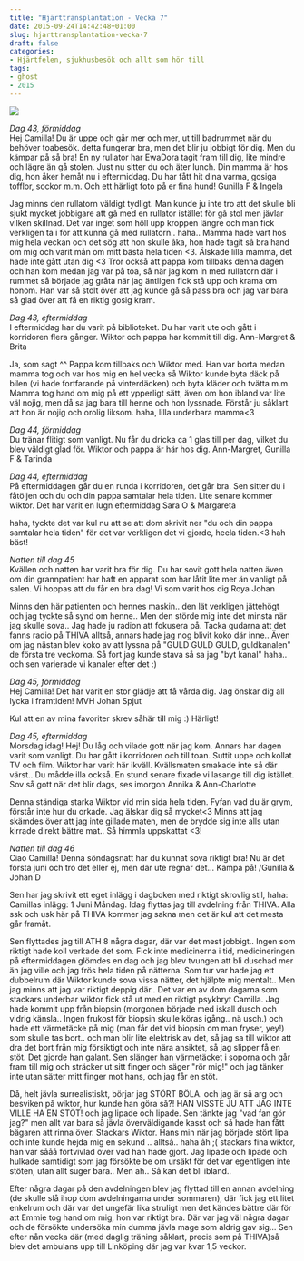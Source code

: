 ```yaml
---
title: "Hjärttransplantation - Vecka 7"
date: 2015-09-24T14:42:48+01:00
slug: hjarttransplantation-vecka-7
draft: false
categories:
- Hjärtfelen, sjukhusbesök och allt som hör till
tags:
- ghost
- 2015
---
```


![](/assets/images/ghost/2015/09/growing-up.jpg)

*Dag 43, förmiddag*<br>
Hej Camilla!
Du är uppe och går mer och mer, ut till badrummet när du behöver toabesök. detta fungerar bra, men det blir ju jobbigt för dig. Men du kämpar på så bra!
En ny rullator har EwaDora tagit fram till dig, lite mindre och lägre än gå stolen.
Just nu sitter du och äter lunch. Din mamma är hos dig, hon åker hemåt nu i eftermiddag.
Du har fått hit dina varma, gosiga tofflor, sockor m.m. Och ett härligt foto på er fina hund!
Gunilla F & Ingela

Jag minns den rullatorn väldigt tydligt. Man kunde ju inte tro att det skulle bli sjukt mycket jobbigare att gå med en rullator istället för gå stol men jävlar vilken skillnad. Det var inget som höll upp kroppen längre och man fick verkligen ta i för att kunna gå med rullatorn.. haha.. 
Mamma hade vart hos mig hela veckan och det sög att hon skulle åka, hon hade tagit så bra hand om mig och varit mån om mitt bästa hela tiden <3. Älskade lilla mamma, det hade inte gått utan dig <3
Tror också att pappa kom tillbaks denna dagen och han kom medan jag var på toa, så när jag kom in med rullatorn där i rummet så började jag gråta när jag äntligen fick stå upp och krama om honom. Han var så stolt över att jag kunde gå så pass bra och jag var bara så glad över att få en riktig gosig kram.

*Dag 43, eftermiddag*<br>
I eftermiddag har du varit på biblioteket. Du har varit ute och gått i korridoren flera gånger. Wiktor och pappa har kommit till dig.
Ann-Margret & Brita

Ja, som sagt ^^ Pappa kom tillbaks och Wiktor med. Han var borta medan mamma tog och var hos mig en hel vecka så Wiktor kunde byta däck på bilen (vi hade fortfarande på vinterdäcken) och byta kläder och tvätta m.m.
Mamma tog hand om mig på ett ypperligt sätt, även om hon ibland var lite väl nojig, men då sa jag bara till henne och hon lyssnade. Förstår ju såklart att hon är nojig och orolig liksom. haha, lilla underbara mamma<3 

*Dag 44, förmiddag*<br>
Du tränar flitigt som vanligt. Nu får du dricka ca 1 glas till per dag, vilket du blev väldigt glad för. Wiktor och pappa är här hos dig.
Ann-Margret, Gunilla F & Tarinda

*Dag 44, eftermiddag*<br>
På eftermiddagen går du en runda i korridoren, det går bra. Sen sitter du i fåtöljen och du och din pappa samtalar hela tiden. Lite senare kommer wiktor. Det har varit en lugn eftermiddag
Sara O & Margareta

haha, tyckte det var kul nu att se att dom skrivit ner "du och din pappa samtalar hela tiden" för det var verkligen det vi gjorde, heela tiden.<3 hah bäst!

*Natten till dag 45*<br>
Kvällen och natten har varit bra för dig. Du har sovit gott hela natten även om din grannpatient har haft en apparat som har låtit lite mer än vanligt på salen.
Vi hoppas att du får en bra dag! Vi som varit hos dig
Roya
Johan

Minns den här patienten och hennes maskin.. den lät verkligen jättehögt och jag tyckte så synd om henne.. Men den störde mig inte det minsta när jag skulle sova.. Jag hade ju radion att fokusera på. Tacka gudarna att det fanns radio på THIVA alltså, annars hade jag nog blivit koko där inne.. Även om jag nästan blev koko av att lyssna på "GULD GULD GULD, guldkanalen" de första tre veckorna. Så fort jag kunde stava så sa jag "byt kanal" haha.. och sen varierade vi kanaler efter det :)

*Dag 45, förmiddag*<br>
Hej Camilla!
Det har varit en stor glädje att få vårda dig. Jag önskar dig all lycka i framtiden!
MVH Johan Spjut

Kul att en av mina favoriter skrev såhär till mig :) Härligt! 

*Dag 45, eftermiddag*<br>
Morsdag idag!
Hej!
Du låg och vilade gott när jag kom. Annars har dagen varit som vanligt. Du har gått i korridoren och till toan. Suttit uppe och kollat TV och film. Wiktor har varit här ikväll. Kvällsmaten smakade inte så där värst.. Du mådde illa också. En stund senare fixade vi lasange till dig istället. Sov så gott när det blir dags, ses imorgon
Annika & Ann-Charlotte

Denna ständiga starka Wiktor vid min sida hela tiden. Fyfan vad du är grym, förstår inte hur du orkade. Jag älskar dig så mycket<3
Minns att jag skämdes över att jag inte gillade maten, men de brydde sig inte alls utan kirrade direkt bättre mat.. Så himmla uppskattat <3!

*Natten till dag 46*<br>
Ciao Camilla! Denna söndagsnatt har du kunnat sova riktigt bra! Nu är det första juni och tro det eller ej, men där ute regnar det...
Kämpa på! /Gunilla & Johan D

Sen har jag skrivit ett eget inlägg i dagboken med riktigt skrovlig stil, haha:
Camillas inlägg: 1 Juni Måndag. Idag flyttas jag till avdelning från THIVA. Alla ssk och usk här på THIVA kommer jag sakna men det är kul att det mesta går framåt.


Sen flyttades jag till ATH 8 några dagar, där var det mest jobbigt.. Ingen som riktigt hade koll verkade det som. Fick inte medicinerna i tid, medicineringen på eftermiddagen glömdes en dag och jag blev tvungen att bli duschad mer än jag ville och jag frös hela tiden på nätterna. Som tur var hade jag ett dubbelrum där Wiktor kunde sova vissa nätter, det hjälpte mig mentalt..
Men jag minns att jag var riktigt deppig där.. Det var en av dom dagarna som stackars underbar wiktor fick stå ut med en riktigt psykbryt Camilla.
Jag hade kommit upp från biopsin (morgonen började med iskall dusch och vidrig känsla.. Ingen frukost för biopsin skulle köras igång.. nä usch.) och hade ett värmetäcke på mig (man får det vid biopsin om man fryser, yey!) som skulle tas bort.. och man blir lite elektrisk av det, så jag sa till wiktor att dra det bort från mig försiktigt och inte nära ansiktet, så jag slipper få en stöt.
Det gjorde han galant. Sen slänger han värmetäcket i soporna och går fram till mig och sträcker ut sitt finger och säger "rör mig!" och jag tänker inte utan sätter mitt finger mot hans, och jag får en stöt.

Då, helt jävla surrealistiskt, börjar jag STÖRT BÖLA. och jag är så arg och besviken på wiktor, hur kunde han göra så?! HAN VISSTE JU ATT JAG INTE VILLE HA EN STÖT! och jag lipade och lipade.
Sen tänkte jag "vad fan gör jag?" men allt var bara så jävla överväldigande kasst och så hade han fått bägaren att rinna över. Stackars Wiktor. Hans min när jag började stört lipa och inte kunde hejda mig en sekund .. alltså.. haha åh ;( stackars fina wiktor, han var sååå förtvivlad över vad han hade gjort.
Jag lipade och lipade och hulkade samtidigt som jag försökte be om ursäkt för det var egentligen inte stöten, utan allt suger bara.. Men ah.. Så kan det bli ibland..

Efter några dagar på den avdelningen blev jag flyttad till en annan avdelning (de skulle slå ihop dom avdelningarna under sommaren), där fick jag ett litet enkelrum och där var det ungefär lika struligt men det kändes bättre där för att Emmie tog hand om mig, hon var riktigt bra. Där var jag väl några dagar och de försökte undersöka min dumma jävla mage som aldrig gav sig... 
Sen efter nån vecka där (med daglig träning såklart, precis som på THIVA)så blev det ambulans upp till Linköping där jag var kvar 1,5 veckor.
